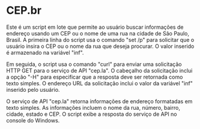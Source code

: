 # CEP.br

Este é um script em lote que permite ao usuário buscar informações de endereço usando um CEP ou o nome de uma rua na cidade de São Paulo, Brasil. A primeira linha do script usa o comando "set /p" para solicitar que o usuário insira o CEP ou o nome da rua que deseja procurar. O valor inserido é armazenado na variável "inf".

Em seguida, o script usa o comando "curl" para enviar uma solicitação HTTP GET para o serviço de API "cep.la". O cabeçalho da solicitação inclui a opção "-H" para especificar que a resposta deve ser retornada como texto simples. O endereço URL da solicitação inclui o valor da variável "inf" inserido pelo usuário.

O serviço de API "cep.la" retorna informações de endereço formatadas em texto simples. As informações incluem o nome da rua, número, bairro, cidade, estado e CEP. O script exibe a resposta do serviço de API no console do Windows.
